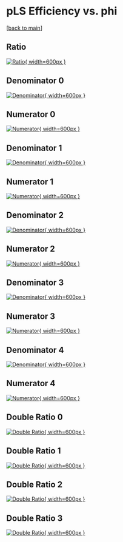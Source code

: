 # pLS Efficiency vs. phi

[[back to main](./)]



## Ratio

[![Ratio](../mtv/var/pLS_base_13_0_eff_phi.png){ width=600px }](../mtv/var/pLS_base_13_0_eff_phi.pdf)

## Denominator 0

[![Denominator](../mtv/den/pLS_base_13_0_eff_phi_den0.png){ width=600px }](../mtv/den/pLS_base_13_0_eff_phi_den0.pdf)

## Numerator 0

[![Numerator](../mtv/num/pLS_base_13_0_eff_phi_num0.png){ width=600px }](../mtv/num/pLS_base_13_0_eff_phi_num0.pdf)

## Denominator 1

[![Denominator](../mtv/den/pLS_base_13_0_eff_phi_den1.png){ width=600px }](../mtv/den/pLS_base_13_0_eff_phi_den1.pdf)

## Numerator 1

[![Numerator](../mtv/num/pLS_base_13_0_eff_phi_num1.png){ width=600px }](../mtv/num/pLS_base_13_0_eff_phi_num1.pdf)

## Denominator 2

[![Denominator](../mtv/den/pLS_base_13_0_eff_phi_den2.png){ width=600px }](../mtv/den/pLS_base_13_0_eff_phi_den2.pdf)

## Numerator 2

[![Numerator](../mtv/num/pLS_base_13_0_eff_phi_num2.png){ width=600px }](../mtv/num/pLS_base_13_0_eff_phi_num2.pdf)

## Denominator 3

[![Denominator](../mtv/den/pLS_base_13_0_eff_phi_den3.png){ width=600px }](../mtv/den/pLS_base_13_0_eff_phi_den3.pdf)

## Numerator 3

[![Numerator](../mtv/num/pLS_base_13_0_eff_phi_num3.png){ width=600px }](../mtv/num/pLS_base_13_0_eff_phi_num3.pdf)

## Denominator 4

[![Denominator](../mtv/den/pLS_base_13_0_eff_phi_den4.png){ width=600px }](../mtv/den/pLS_base_13_0_eff_phi_den4.pdf)

## Numerator 4

[![Numerator](../mtv/num/pLS_base_13_0_eff_phi_num4.png){ width=600px }](../mtv/num/pLS_base_13_0_eff_phi_num4.pdf)

## Double Ratio 0

[![Double Ratio](../mtv/ratio/pLS_base_13_0_eff_phi_ratio0.png){ width=600px }](../mtv/ratio/pLS_base_13_0_eff_phi_ratio0.pdf)

## Double Ratio 1

[![Double Ratio](../mtv/ratio/pLS_base_13_0_eff_phi_ratio1.png){ width=600px }](../mtv/ratio/pLS_base_13_0_eff_phi_ratio1.pdf)

## Double Ratio 2

[![Double Ratio](../mtv/ratio/pLS_base_13_0_eff_phi_ratio2.png){ width=600px }](../mtv/ratio/pLS_base_13_0_eff_phi_ratio2.pdf)

## Double Ratio 3

[![Double Ratio](../mtv/ratio/pLS_base_13_0_eff_phi_ratio3.png){ width=600px }](../mtv/ratio/pLS_base_13_0_eff_phi_ratio3.pdf)

